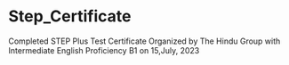 # Step_Certificate
Completed STEP Plus Test Certificate Organized by The Hindu Group with Intermediate English Proficiency B1 on 15,July, 2023
